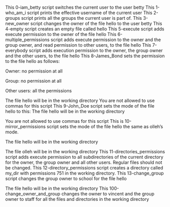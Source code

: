 This 0-iam_betty script switches the current user to the user betty
This 1-who_am_i script prints the effective username of the current user
This 2-groups script prints all the groups the current user is part of.
This 3-new_owner script changes the owner of the file hello to the user betty
This 4-empty script creates an empty file called hello
This 5-execute script adds execute permission to the owner of the file hello
This 6-multiple_permissions script adds execute permission to the owner and the group owner, and read permission to other users, to the file hello
This 7-everybody script adds execution permission to the owner, the group owner and the other users, to the file hello
This 8-James_Bond sets the permission to the file hello as follows:



Owner: no permission at all

Group: no permission at all

Other users: all the permissions

The file hello will be in the working directory You are not allowed to use commas for this script
This 9-John_Doe script sets the mode of the file hello to this: The file hello will be in the working directory

You are not allowed to use commas for this script
This is 10-mirror_permissions script sets the mode of the file hello the same as olleh’s mode.



The file hello will be in the working directory

The file olleh will be in the working directory
This 11-directories_permissions script adds execute permission to all subdirectories of the current directory for the owner, the group owner and all other users. Regular files should not be changed.
This 12-directory_permissions script creates a directory called my_dir with permissions 751 in the working directory.
This 13-change_group script changes the group owner to school for the file hello



The file hello will be in the working directory
This 100-change_owner_and_group changes the owner to vincent and the group owner to staff for all the files and directories in the working directory

